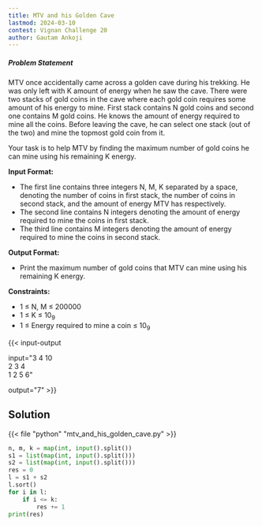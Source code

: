 ```yaml
---
title: MTV and his Golden Cave
lastmod: 2024-03-10
contest: Vignan Challenge 20
author: Gautam Ankoji
---
```


##### Problem Statement

MTV once accidentally came across a golden cave during his trekking. He was only left with K amount of energy when he saw the cave. There were two stacks of gold coins in the cave where each gold coin requires some amount of his energy to mine. First stack contains N gold coins and second one contains M gold coins. He knows the amount of energy required to mine all the coins.  Before leaving the cave, he can select one stack (out of the two) and mine the topmost gold coin from it.  

Your task is to help MTV by finding the maximum number of gold coins he can mine using his remaining K energy.

**Input Format:**

* The first line contains three integers N, M, K separated by a space, denoting the number of coins in first stack, the number of coins in second stack, and the amount of energy MTV has respectively.
* The second line contains N integers denoting the amount of energy required to mine the coins in first stack.
* The third line contains M integers denoting the amount of energy required to mine the coins in second stack.

**Output Format:**

* Print the maximum number of gold coins that MTV can mine using his remaining K energy.

**Constraints:**

* 1 ≤ N, M ≤ 200000
* 1 ≤ K ≤ 10<sub>9</sub>
* 1 ≤ Energy required to mine a coin ≤ 10<sub>9</sub>

{{< input-output

input="3 4 10</br>2 3 4</br>1 2 5 6"

output="7" >}}

## Solution

<!-- **Approach:** -->

{{< file "python" "mtv_and_his_golden_cave.py" >}}

```py
n, m, k = map(int, input().split())
s1 = list(map(int, input().split()))
s2 = list(map(int, input().split()))
res = 0
l = s1 + s2
l.sort()
for i in l:
    if i <= k:
        res += 1
print(res)
```

